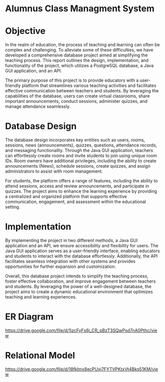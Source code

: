# Alumnus Class Managment System

#  Objective
 In the realm of education, the process of teaching and learning can often be complex
 and challenging. To alleviate some of these difficulties, we have developed a
 comprehensive database project aimed at simplifying the teaching process. This
 report outlines the design, implementation, and functionality of the project, which
 utilizes a PostgreSQL database, a Java GUI application, and an API.

 The primary purpose of this project is to provide educators with a user-friendly
 platform that streamlines various teaching activities and facilitates effective
 communication between teachers and students. By leveraging the capabilities of the
 database, users can create virtual classrooms, share important announcements,
 conduct sessions, administer quizzes, and manage attendance seamlessly.

 #  Database Design
  The database design incorporates key entities such as users, rooms, sessions, news
 (announcements), quizzes, questions, attendance records, and messaging
 functionality. Through the Java GUI application, teachers can effortlessly create
 rooms and invite students to join using unique room IDs. Room owners have
 additional privileges, including the ability to create announcements (News), schedule
 sessions, create quizzes, and assign administrators to assist with room management.

 For students, the platform offers a range of features, including the ability to attend
 sessions, access and review announcements, and participate in quizzes. The project
 aims to enhance the learning experience by providing a centralized and organized
 platform that supports effective communication, engagement, and assessment within
 the educational setting.

 #  Implementation
 By implementing the project in two different methods, a Java GUI application and an
 API, we ensure accessibility and flexibility for users. The Java GUI application serves
 as a user-friendly interface, enabling educators and students to interact with the
 database effortlessly. Additionally, the API facilitates seamless integration with other
 systems and provides opportunities for further expansion and customization.

 Overall, this database project intends to simplify the teaching process, foster
 effective collaboration, and improve engagement between teachers and students. By
 leveraging the power of a well-designed database, the project aims to create a
 dynamic educational environment that optimizes teaching and learning experiences.

# ER Diagram
https://drive.google.com/file/d/1izcFyFs6j_CR_pBzT3SQwPsd7nA0Pthc/view

# Relational Model
https://drive.google.com/file/d/18fklmx8ecPUxj7FYTVPKtxVt4Bkq51KM/view
